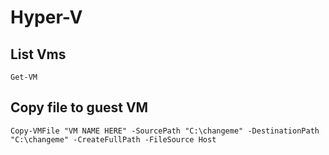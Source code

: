 # Hyper-V

## List Vms
```
Get-VM
```

## Copy file to guest VM
```
Copy-VMFile "VM NAME HERE" -SourcePath "C:\changeme" -DestinationPath "C:\changeme" -CreateFullPath -FileSource Host
```
